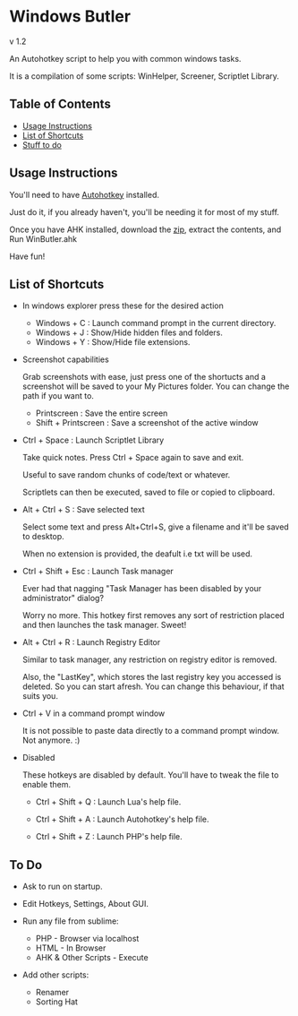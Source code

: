 # Windows Butler

v 1.2

An Autohotkey script to help you with common windows tasks.

It is a compilation of some scripts: WinHelper, Screener, Scriptlet Library.

## Table of Contents

* [Usage Instructions](#usage-instructions)
* [List of Shortcuts](#hotkeys)
* [Stuff to do](#todo)

## <a name="usage-instructions"></a>Usage Instructions

You'll need to have [Autohotkey](http://l.autohotkey.net/AutoHotkey_L_Install.exe) installed.

Just do it, if you already haven't, you'll be needing it for most of my stuff.

Once you have AHK installed, download the [zip](https://github.com/dufferzafar/win-butler/archive/master.zip),
extract the contents, and Run WinButler.ahk

Have fun!

## <a name="hotkeys"></a>List of Shortcuts

* In windows explorer press these for the desired action

  * Windows + C : Launch command prompt in the current directory.
  * Windows + J : Show/Hide hidden files and folders.
  * Windows + Y : Show/Hide file extensions.

* Screenshot capabilities

  Grab screenshots with ease, just press one of the shortucts and a screenshot will be saved to
  your My Pictures folder. You can change the path if you want to.

  * Printscreen : Save the entire screen
  * Shift + Printscreen : Save a screenshot of the active window

* Ctrl + Space : Launch Scriptlet Library

  Take quick notes. Press Ctrl + Space again to save and exit.

  Useful to save random chunks of code/text or whatever.

  Scriptlets can then be executed, saved to file or copied to clipboard.

* Alt + Ctrl + S : Save selected text

  Select some text and press Alt+Ctrl+S, give a filename and it'll be saved to desktop.

  When no extension is provided, the deafult i.e txt will be used.

* Ctrl + Shift + Esc : Launch Task manager

  Ever had that nagging "Task Manager has been disabled by your administrator" dialog?

  Worry no more. This hotkey first removes any sort of restriction placed and then launches the task manager. Sweet!

* Alt + Ctrl + R : Launch Registry Editor

  Similar to task manager, any restriction on registry editor is removed.

  Also, the "LastKey", which stores the last registry key you accessed is deleted. So you can start afresh.
  You can change this behaviour, if that suits you.

* Ctrl + V in a command prompt window

  It is not possible to paste data directly to a command prompt window. Not anymore. :)

* Disabled

  These hotkeys are disabled by default. You'll have to tweak the file to enable them.

  * Ctrl + Shift + Q : Launch Lua's help file.

  * Ctrl + Shift + A : Launch Autohotkey's help file.

  * Ctrl + Shift + Z : Launch PHP's help file.

## <a name="todo"></a>To Do

* Ask to run on startup.

* Edit Hotkeys, Settings, About GUI.

* Run any file from sublime:

  * PHP - Browser via localhost
  * HTML - In Browser
  * AHK & Other Scripts - Execute

* Add other scripts:

  * Renamer
  * Sorting Hat